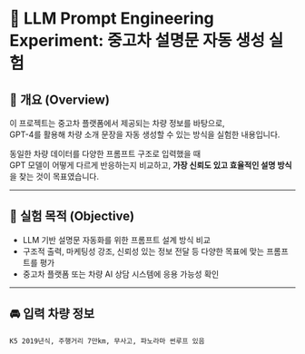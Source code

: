 # 🚗 LLM Prompt Engineering Experiment: 중고차 설명문 자동 생성 실험

## 🧠 개요 (Overview)
이 프로젝트는 중고차 플랫폼에서 제공되는 차량 정보를 바탕으로,  
GPT-4를 활용해 차량 소개 문장을 자동 생성할 수 있는 방식을 실험한 내용입니다.

동일한 차량 데이터를 다양한 프롬프트 구조로 입력했을 때  
GPT 모델이 어떻게 다르게 반응하는지 비교하고, **가장 신뢰도 있고 효율적인 설명 방식**을 찾는 것이 목표였습니다.

---

## 🎯 실험 목적 (Objective)

- LLM 기반 설명문 자동화를 위한 프롬프트 설계 방식 비교
- 구조적 출력, 마케팅성 강조, 신뢰성 있는 정보 전달 등 다양한 목표에 맞는 프롬프트를 평가
- 중고차 플랫폼 또는 차량 AI 상담 시스템에 응용 가능성 확인

---

## 🚘 입력 차량 정보

```plaintext
K5 2019년식, 주행거리 7만km, 무사고, 파노라마 썬루프 있음
